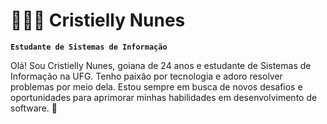 # 👩🏽‍💻 Cristielly Nunes

**`Estudante de Sistemas de Informação`**

Olá! Sou Cristielly Nunes, goiana de 24 anos e estudante de Sistemas de Informação na UFG. Tenho paixão por tecnologia e adoro resolver problemas por meio dela. Estou sempre em busca de novos desafios e oportunidades para aprimorar minhas habilidades em desenvolvimento de software. 🚀

